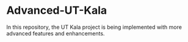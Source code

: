 # Advanced-UT-Kala
In this repository, the UT Kala project is being implemented with more advanced features and enhancements.

